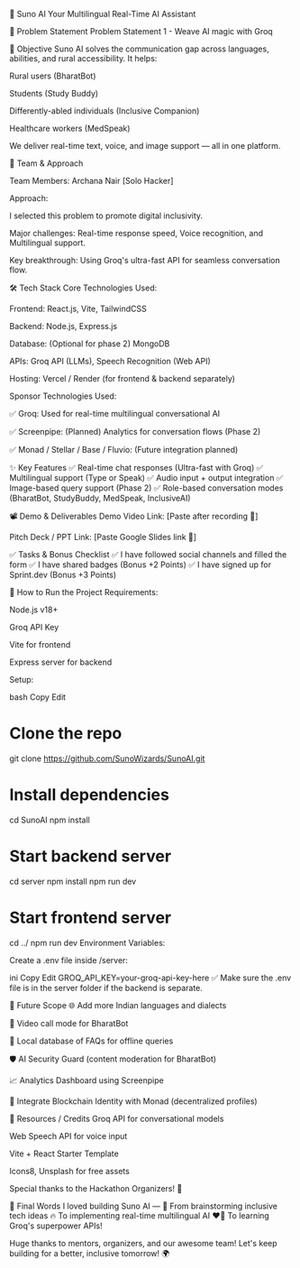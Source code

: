 🚀 Suno AI
Your Multilingual Real-Time AI Assistant

📌 Problem Statement
Problem Statement 1 - Weave AI magic with Groq 

🎯 Objective
Suno AI solves the communication gap across languages, abilities, and rural accessibility.
It helps:

Rural users (BharatBot)

Students (Study Buddy)

Differently-abled individuals (Inclusive Companion)

Healthcare workers (MedSpeak)

We deliver real-time text, voice, and image support — all in one platform.

🧠 Team & Approach

Team Members:
Archana Nair
[Solo Hacker]

Approach:

I selected this problem to promote digital inclusivity.

Major challenges: Real-time response speed, Voice recognition, and Multilingual support.

Key breakthrough: Using Groq's ultra-fast API for seamless conversation flow.

🛠️ Tech Stack
Core Technologies Used:

Frontend: React.js, Vite, TailwindCSS

Backend: Node.js, Express.js

Database: (Optional for phase 2) MongoDB

APIs: Groq API (LLMs), Speech Recognition (Web API)

Hosting: Vercel / Render (for frontend & backend separately)

Sponsor Technologies Used:

✅ Groq: Used for real-time multilingual conversational AI

✅ Screenpipe: (Planned) Analytics for conversation flows (Phase 2)

✅ Monad / Stellar / Base / Fluvio: (Future integration planned)

✨ Key Features
✅ Real-time chat responses (Ultra-fast with Groq)
✅ Multilingual support (Type or Speak)
✅ Audio input + output integration
✅ Image-based query support (Phase 2)
✅ Role-based conversation modes (BharatBot, StudyBuddy, MedSpeak, InclusiveAI)

📽️ Demo & Deliverables
Demo Video Link: [Paste after recording 🎥]

Pitch Deck / PPT Link: [Paste Google Slides link 📄]

✅ Tasks & Bonus Checklist
✅ I have followed social channels and filled the form
✅ I have shared badges (Bonus +2 Points)
✅ I have signed up for Sprint.dev (Bonus +3 Points)

🧪 How to Run the Project
Requirements:

Node.js v18+

Groq API Key

Vite for frontend

Express server for backend

Setup:

bash
Copy
Edit
# Clone the repo
git clone https://github.com/SunoWizards/SunoAI.git

# Install dependencies
cd SunoAI
npm install

# Start backend server
cd server
npm install
npm run dev

# Start frontend server
cd ../
npm run dev
Environment Variables:

Create a .env file inside /server:

ini
Copy
Edit
GROQ_API_KEY=your-groq-api-key-here
✅ Make sure the .env file is in the server folder if the backend is separate.

🧬 Future Scope
🌐 Add more Indian languages and dialects

🎥 Video call mode for BharatBot

🧠 Local database of FAQs for offline queries

🛡️ AI Security Guard (content moderation for BharatBot)

📈 Analytics Dashboard using Screenpipe

🚀 Integrate Blockchain Identity with Monad (decentralized profiles)

📎 Resources / Credits
Groq API for conversational models

Web Speech API for voice input

Vite + React Starter Template

Icons8, Unsplash for free assets

Special thanks to the Hackathon Organizers! 🙌

🏁 Final Words
I loved building Suno AI —
🚀 From brainstorming inclusive tech ideas
🔥 To implementing real-time multilingual AI
❤️‍🔥 To learning Groq's superpower APIs!

Huge thanks to mentors, organizers, and our awesome team!
Let's keep building for a better, inclusive tomorrow! 🌍
